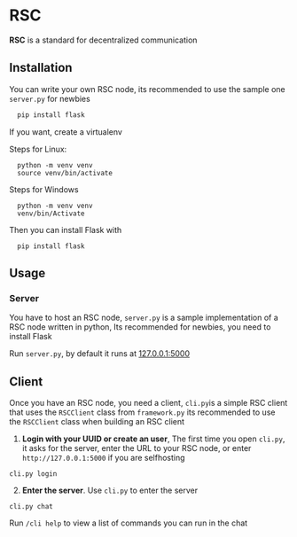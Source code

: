 
# RSC

**RSC** is a standard for decentralized communication


## Installation

You can write your own RSC node, its recommended to use the sample one `server.py` for newbies

```bash
  pip install flask
```
If you want, create a virtualenv

Steps for Linux:
```
  python -m venv venv
  source venv/bin/activate
```
Steps for Windows
```
  python -m venv venv
  venv/bin/Activate
```
Then you can install Flask with
```
  pip install flask
```


## Usage

### Server
You have to host an RSC node, `server.py` is a sample implementation of a RSC node written in python, Its recommended for newbies, you need to install Flask

Run `server.py`, by default it runs at [127.0.0.1:5000](http://127.0.0.1:5000)

## Client
Once you have an RSC node, you need a client, `cli.py`is a simple RSC client that uses the `RSCClient` class from `framework.py` its recommended to use the `RSCClient` class when building an RSC client

1. **Login with your UUID or create an user**, The first time you open `cli.py`, it asks for the server, enter the URL to your RSC node, or enter `http://127.0.0.1:5000` if you are selfhosting
```
cli.py login
```

2. **Enter the server**. Use `cli.py` to enter the server
```
cli.py chat
```
Run `/cli help` to view a list of commands you can run in the chat
